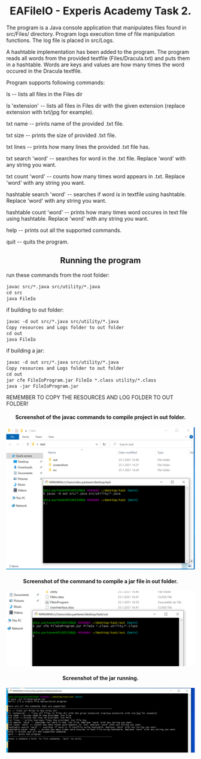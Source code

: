 <h1 align="center"> EAFileIO - Experis Academy Task 2.</h1>

The program is a Java console application that manipulates files found in src/Files/ directory. Program logs execution time of file manipulation functions. The log file is placed in src/Logs.

A hashtable implementation has been added to the program. The program reads all words from the provided textfile (Files/Dracula.txt) and puts them in a hashtable. Words are keys and values are how many times the word occured in the Dracula textfile.

Program supports following commands:

ls -- lists all files in the Files dir

ls 'extension' -- lists all files in Files dir with the given extension (replace extension with txt/jpg for example).

txt name -- prints name of the provided .txt file.

txt size -- prints the size of provided .txt file.

txt lines -- prints how many lines the provided .txt file has.

txt search 'word' -- searches for word in the .txt file. Replace 'word' with any string you want.

txt count 'word' -- counts how many times word appears in .txt. Replace 'word' with any string you want.

hashtable search 'word' -- searches if word is in textfile using hashtable. Replace 'word' with any string you want.

hashtable count 'word' -- prints how many times word occures in text file using hashtable. Replace 'word' with any string you want. 

help -- prints out all the supported commands.

quit -- quits the program.

<h2 align="center">Running the program</h2>
run these commands from the root folder:

```
javac src/*.java src/utility/*.java
cd src
java FileIo
```

if building to out folder:

```
javac -d out src/*.java src/utility/*.java
Copy resources and Logs folder to out folder
cd out
java FileIo
```

if building a jar:
```
javac -d out src/*.java src/utility/*.java
Copy resources and Logs folder to out folder
cd out
jar cfe FileIoProgram.jar FileIo *.class utility/*.class
java -jar FileIoProgram.jar
```
REMEMBER TO COPY THE RESOURCES AND LOG FOLDER TO OUT FOLDER!

<h4 align="center"> Screenshot of the javac commands to compile project in out folder.</h3>

![javac](/screenshots/javac.png?raw=true "Optional Title")

<h4 align="center"> Screenshot of the command to compile a jar file in out folder.</h3>

![jar](/screenshots/jar.png?raw=true "Optional Title")

<h4 align="center">Screenshot of the jar running.</h3>

![run](/screenshots/runningprog.png?raw=true "Optional Title")
